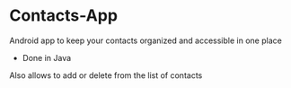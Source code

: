 # Contacts-App

Android app to keep your contacts organized and accessible in one place

- Done in Java

Also allows to add or delete from the list of contacts














